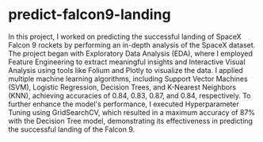 # predict-falcon9-landing
In this project, I worked on predicting the successful landing of SpaceX Falcon 9 rockets by performing an in-depth analysis of the SpaceX dataset. The project began with Exploratory Data Analysis (EDA), where I employed Feature Engineering to extract meaningful insights and Interactive Visual Analysis using tools like Folium and Plotly to visualize the data. I applied multiple machine learning algorithms, including Support Vector Machines (SVM), Logistic Regression, Decision Trees, and K-Nearest Neighbors (KNN), achieving accuracies of 0.84, 0.83, 0.87, and 0.84, respectively. To further enhance the model's performance, I executed Hyperparameter Tuning using GridSearchCV, which resulted in a maximum accuracy of 87% with the Decision Tree model, demonstrating its effectiveness in predicting the successful landing of the Falcon 9.
